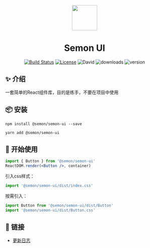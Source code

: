 <div align="center">
<img width="80" align="center" src="https://image-1256107964.cos.ap-beijing.myqcloud.com/blog/2019-02-22-logo.jpg">
</div>
<h1 align="center">Semon UI</h1>
<div align="center">

[![Build Status](https://travis-ci.org/Hoofoo-WHU/semon-ui.svg?branch=master)](https://travis-ci.org/Hoofoo-WHU/semon-ui-react)
[![License](https://img.shields.io/github/license/hoofoo-WHU/semon-ui.svg?style=flat)](LICENSE)
![David](https://img.shields.io/david/dev/hoofoo-whu/semon-ui.svg)
![downloads](https://img.shields.io/npm/v/@semon/semon-ui.svg)
![version](https://img.shields.io/npm/dt/@semon/semon-ui.svg)

</div>

## ✨ 介绍
一套简单的React组件库，目的是练手，不要在项目中使用

## 📦 安装
```shell
npm install @semon/semon-ui --save
```
```shell
yarn add @semon/semon-ui
```

## 🚀 开始使用
```jsx
import { Button } from '@semon/semon-ui'
ReactDOM.render(<Button />, container)
```
引入css样式：
```js
import '@semon/semon-ui/dist/index.css'
```
按需引入：
```jsx
import Button from '@semon/semon-ui/dist/Button'
import '@semon/semon-ui/dist/Button.css'
```

## 🔗 链接
- [更新日志](CHANGELOG.md)